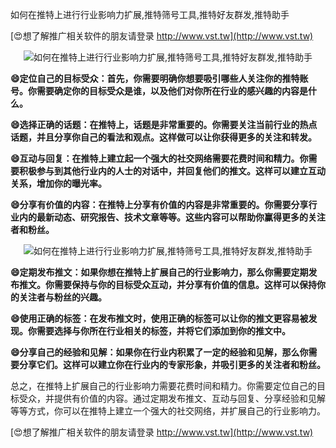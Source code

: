 如何在推特上进行行业影响力扩展,推特筛号工具,推特好友群发,推特助手

[😍想了解推广相关软件的朋友请登录 http://www.vst.tw](http://www.vst.tw)

 <center><img src="https://vst.tw/MP4/tuiguang/png/5.png" alt="如何在推特上进行行业影响力扩展,推特筛号工具,推特好友群发,推特助手"></center>

**😄定位自己的目标受众：首先，你需要明确你想要吸引哪些人关注你的推特账号。你需要确定你的目标受众是谁，以及他们对你所在行业的感兴趣的内容是什么。**

**😄选择正确的话题：在推特上，话题是非常重要的。你需要关注当前行业的热点话题，并且分享你自己的看法和观点。这样做可以让你获得更多的关注和转发。**

**😄互动与回复：在推特上建立起一个强大的社交网络需要花费时间和精力。你需要积极参与到其他行业内的人士的对话中，并回复他们的推文。这样可以建立互动关系，增加你的曝光率。**

**😄分享有价值的内容：在推特上分享有价值的内容是非常重要的。你需要分享行业内的最新动态、研究报告、技术文章等等。这些内容可以帮助你赢得更多的关注者和粉丝。**

 <center><img src="https://vst.tw/MP4/tuiguang/png/3.png" alt="如何在推特上进行行业影响力扩展,推特筛号工具,推特好友群发,推特助手"></center>

**😄定期发布推文：如果你想在推特上扩展自己的行业影响力，那么你需要定期发布推文。你需要保持与你的目标受众互动，并分享有价值的信息。这样可以保持你的关注者与粉丝的兴趣。**

**😄使用正确的标签：在发布推文时，使用正确的标签可以让你的推文更容易被发现。你需要选择与你所在行业相关的标签，并将它们添加到你的推文中。**

**😄分享自己的经验和见解：如果你在行业内积累了一定的经验和见解，那么你需要分享它们。这样可以建立你在行业内的专家形象，并吸引更多的关注者和粉丝。**

总之，在推特上扩展自己的行业影响力需要花费时间和精力。你需要定位自己的目标受众，并提供有价值的内容。通过定期发布推文、互动与回复、分享经验和见解等等方式，你可以在推特上建立一个强大的社交网络，并扩展自己的行业影响力。

[😍想了解推广相关软件的朋友请登录 http://www.vst.tw](http://www.vst.tw)



